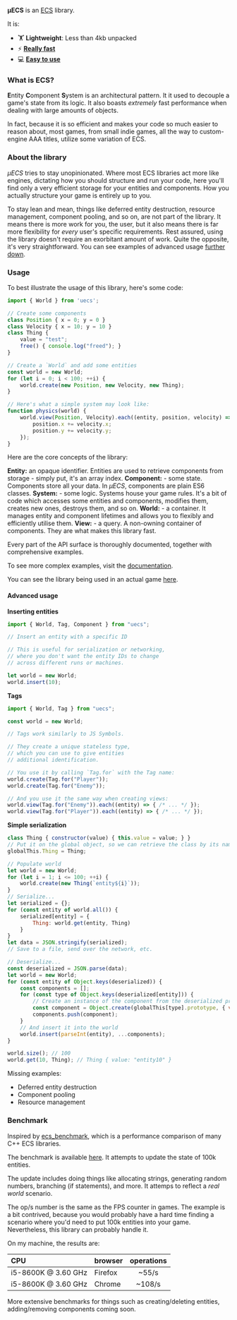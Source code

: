 **μECS** is an [ECS](#what-is-ecs) library.

It is:
* 🏋️ **Lightweight**: Less than 4kb unpacked
* ⚡ [**Really fast**](#benchmark)
* 💻 [**Easy to use**](#usage)

### What is ECS?

**E**ntity **C**omponent **S**ystem is an architectural pattern. It it used to decouple a game's state from its logic. It also boasts *extremely* fast performance when dealing with large amounts of objects. 

In fact, because it is so efficient and makes your code so much easier to reason about, most games, from small indie games, all the way to custom-engine AAA titles, utilize some variation of ECS.

### About the library

*μECS* tries to stay unopinionated. Where most ECS libraries act more like engines, dictating how you should structure and run your code, here you'll find only a very efficient storage for your entities and components. How you actually structure your game is entirely up to you.

To stay lean and mean, things like deferred entity destruction, resource management, component pooling, and so on, are not part of the library. It means there is more work for you, the user, but it also means there is far more flexibility for *every* user's specific requirements. Rest assured, using the library doesn't require an exorbitant amount of work. Quite the opposite, it's very straightforward. You can see examples of advanced usage [further down](#advanced-usage).

### Usage

To best illustrate the usage of this library, here's some code:

```ts
import { World } from 'uecs';

// Create some components
class Position { x = 0; y = 0 }
class Velocity { x = 10; y = 10 }
class Thing {
    value = "test";
    free() { console.log("freed"); }
}

// Create a `World` and add some entities
const world = new World;
for (let i = 0; i < 100; ++i) {
    world.create(new Position, new Velocity, new Thing);
}

// Here's what a simple system may look like:
function physics(world) {
    world.view(Position, Velocity).each((entity, position, velocity) => {
        position.x += velocity.x;
        position.y += velocity.y;
    });
}
```

Here are the core concepts of the library:

**Entity:** an opaque identifier. Entities are used to retrieve components from storage - simply put, it's an array index.
**Component:** - some state. Components store all your data. In *μECS*, components are plain ES6 classes.
**System:** - some logic. Systems house your game rules. It's a bit of code which accesses some entities and components, modifies them, creates new ones, destroys them, and so on.
**World:** - a container. It manages entity and component lifetimes and allows you to flexibly and efficiently utilise them.
**View:** - a query. A non-owning container of components. They are what makes this library fast.

Every part of the API surface is thoroughly documented, together with comprehensive examples.

To see more complex examples, visit the [documentation](./docs).

You can see the library being used in an actual game [here](https://github.com/EverCrawl/game/blob/master/client/src/core/game/System.ts).

#### Advanced usage

**Inserting entities**
```ts
import { World, Tag, Component } from "uecs";

// Insert an entity with a specific ID

// This is useful for serialization or networking,
// where you don't want the entity IDs to change
// across different runs or machines.

let world = new World;
world.insert(10);
```

**Tags**
```ts
import { World, Tag } from "uecs";

const world = new World;

// Tags work similarly to JS Symbols.

// They create a unique stateless type,
// which you can use to give entities
// additional identification.

// You use it by calling `Tag.for` with the Tag name:
world.create(Tag.for("Player"));
world.create(Tag.for("Enemy"));

// And you use it the same way when creating views:
world.view(Tag.for("Enemy")).each((entity) => { /* ... */ });
world.view(Tag.for("Player")).each((entity) => { /* ... */ });
```

**Simple serialization**
```js
class Thing { constructor(value) { this.value = value; } }
// Put it on the global object, so we can retrieve the class by its name later
globalThis.Thing = Thing;

// Populate world
let world = new World;
for (let i = 1; i <= 100; ++i) {
    world.create(new Thing(`entity${i}`));
}
// Serialize...
let serialized = {};
for (const entity of world.all()) {
    serialized[entity] = {
        Thing: world.get(entity, Thing)
    }
}
let data = JSON.stringify(serialized);
// Save to a file, send over the network, etc.

// Deserialize...
const deserialized = JSON.parse(data);
let world = new World;
for (const entity of Object.keys(deserialized)) {
    const components = [];
    for (const type of Object.keys(deserialized[entity])) {
        // Create an instance of the component from the deserialized properties
        const component = Object.create(globalThis[type].prototype, { value: deserialized[entity][type] });
        components.push(component);
    }
    // And insert it into the world
    world.insert(parseInt(entity), ...components);
}

world.size(); // 100
world.get(10, Thing); // Thing { value: "entity10" }
```

Missing examples:
* Deferred entity destruction
* Component pooling
* Resource management

### Benchmark

Inspired by [ecs_benchmark](https://github.com/abeimler/ecs_benchmark), which is a performance comparison of many C++ ECS libraries.

The benchmark is available [here](https://jsbench.me/1hkl8hiyqh/1). It attempts to update the state of 100k entities. 

The update includes doing things like allocating strings, generating random numbers, branching (if statements), and more. It attemps to reflect a *real world* scenario.

The op/s number is the same as the FPS counter in games. The example is a bit contrived, because you would probably have a hard time finding a scenario where you'd need to put 100k entities into your game. Nevertheless, this library can probably handle it.

On my machine, the results are:

| CPU                 | browser | operations |
|:--------------------|:--------|:----------:|
| i5-8600K @ 3.60 GHz | Firefox | ~55/s      |
| i5-8600K @ 3.60 GHz | Chrome  | ~108/s     |

More extensive benchmarks for things such as creating/deleting entities, adding/removing components coming soon.